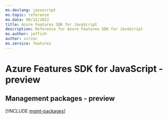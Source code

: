 ```yaml
---
ms.devlang: javascript
ms.topic: reference
ms.data: 09/12/2022
title: Azure Features SDK for JavaScript
description: Reference for Azure Features SDK for JavaScript
ms.author: jeffish
author: xirzec
ms.service: features
---
```

# Azure Features SDK for JavaScript - preview

## Management packages - preview
[!INCLUDE [mgmt-packages](features-mgmt-index.md)]